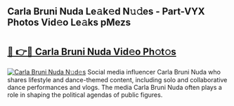 ## Carla Bruni Nuda Le𝚊k𝚎d N𝚞𝚍es - Part-VYX Photos Vid𝚎o Le𝚊ks pMezs

# <h2><a href="http://fbfo1i.evod.top/?m=Carla+Bruni+Nuda">🔗 👉🔴 Carla Bruni Nuda Vid𝚎o Ph𝚘t𝚘s</a></h2>

[![Carla Bruni Nuda N𝚞d𝚎s](https://i.imgur.com/8V9OHl7.gif)](http://fbfo1i.evod.top/?m=Carla+Bruni+Nuda)
Social media influencer Carla Bruni Nuda who shares lifestyle and dance-themed content, including solo and collaborative dance performances and vlogs. The media Carla Bruni Nuda often plays a role in shaping the political agendas of public figures. 
